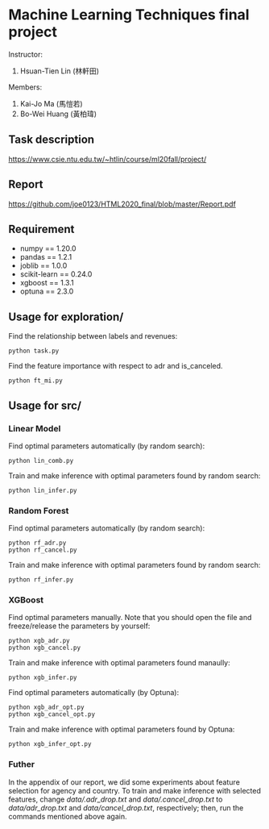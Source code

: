 # Machine Learning Techniques final project

Instructor: 
1. Hsuan-Tien Lin (林軒田)

Members: 
1. Kai-Jo Ma (馬愷若)
2. Bo-Wei Huang (黃柏瑋)

## Task description
https://www.csie.ntu.edu.tw/~htlin/course/ml20fall/project/

## Report
https://github.com/joe0123/HTML2020_final/blob/master/Report.pdf

## Requirement
* numpy == 1.20.0
* pandas == 1.2.1
* joblib == 1.0.0
* scikit-learn == 0.24.0
* xgboost == 1.3.1
* optuna == 2.3.0

## Usage for exploration/
Find the relationship between labels and revenues:
```
python task.py
```
Find the feature importance with respect to adr and is_canceled.
```
python ft_mi.py
```

## Usage for src/
### Linear Model
Find optimal parameters automatically (by random search):
```
python lin_comb.py
```
Train and make inference with optimal parameters found by random search:
```
python lin_infer.py
```

### Random Forest
Find optimal parameters automatically (by random search):
```
python rf_adr.py
python rf_cancel.py
```
Train and make inference with optimal parameters found by random search:
```
python rf_infer.py
```

### XGBoost
Find optimal parameters manually. Note that you should open the file and freeze/release the parameters by yourself:
```
python xgb_adr.py
python xgb_cancel.py
```
Train and make inference with optimal parameters found manaully:
```
python xgb_infer.py
```
Find optimal parameters automatically (by Optuna):
```
python xgb_adr_opt.py
python xgb_cancel_opt.py
```
Train and make inference with optimal parameters found by Optuna:
```
python xgb_infer_opt.py
```

### Futher
In the appendix of our report, we did some experiments about feature selection for agency and country. To train and make inference with selected features, change *data/.adr_drop.txt* and *data/.cancel_drop.txt* to *data/adr_drop.txt* and *data/cancel_drop.txt*, respectively; then, run the commands mentioned above again.
